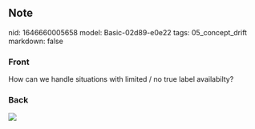 ## Note
nid: 1646660005658
model: Basic-02d89-e0e22
tags: 05_concept_drift
markdown: false

### Front
How can we handle situations with limited / no true label availabilty?

### Back
<img src="paste-1b8caf8a4954f4c0144d11d78084bce0798d1105.jpg">
